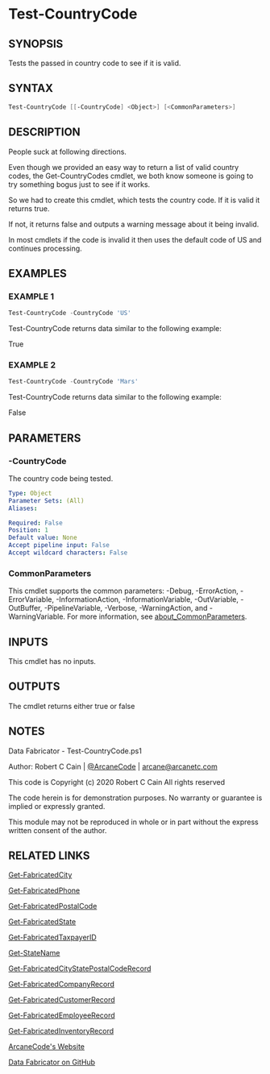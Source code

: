 # Test-CountryCode

## SYNOPSIS

Tests the passed in country code to see if it is valid.

## SYNTAX

```powershell
Test-CountryCode [[-CountryCode] <Object>] [<CommonParameters>]
```

## DESCRIPTION

People suck at following directions.

Even though we provided an easy way to return a list of valid country codes, the Get-CountryCodes cmdlet, we both know someone is going to try something bogus just to see if it works.

So we had to create this cmdlet, which tests the country code.
If it is valid it returns true.

If not, it returns false and outputs a warning message about it being invalid.

In most cmdlets if the code is invalid it then uses the default code of US and continues processing.

## EXAMPLES

### EXAMPLE 1

```powershell
Test-CountryCode -CountryCode 'US'
```

Test-CountryCode returns data similar to the following example:

True

### EXAMPLE 2

```powershell
Test-CountryCode -CountryCode 'Mars'
```

Test-CountryCode returns data similar to the following example:

False

## PARAMETERS

### -CountryCode

The country code being tested.

```yaml
Type: Object
Parameter Sets: (All)
Aliases:

Required: False
Position: 1
Default value: None
Accept pipeline input: False
Accept wildcard characters: False
```

### CommonParameters

This cmdlet supports the common parameters: -Debug, -ErrorAction, -ErrorVariable, -InformationAction, -InformationVariable, -OutVariable, -OutBuffer, -PipelineVariable, -Verbose, -WarningAction, and -WarningVariable. For more information, see [about_CommonParameters](http://go.microsoft.com/fwlink/?LinkID=113216).

## INPUTS

This cmdlet has no inputs.

## OUTPUTS

The cmdlet returns either true or false

## NOTES

Data Fabricator - Test-CountryCode.ps1

Author: Robert C Cain | [@ArcaneCode](https://twitter.com/arcanecode) | arcane@arcanetc.com

This code is Copyright (c) 2020 Robert C Cain All rights reserved

The code herein is for demonstration purposes.
No warranty or guarantee is implied or expressly granted.

This module may not be reproduced in whole or in part without
the express written consent of the author.

## RELATED LINKS

[Get-FabricatedCity](https://github.com/arcanecode/DataFabricator/blob/master/Documentation/Get-FabricatedCity.md)

[Get-FabricatedPhone](https://github.com/arcanecode/DataFabricator/blob/master/Documentation/Get-FabricatedPhone.md)

[Get-FabricatedPostalCode](https://github.com/arcanecode/DataFabricator/blob/master/Documentation/Get-FabricatedPostalCode.md)

[Get-FabricatedState](https://github.com/arcanecode/DataFabricator/blob/master/Documentation/Get-FabricatedState.md)

[Get-FabricatedTaxpayerID](https://github.com/arcanecode/DataFabricator/blob/master/Documentation/Get-FabricatedTaxpayerID.md)

[Get-StateName](https://github.com/arcanecode/DataFabricator/blob/master/Documentation/Get-StateName.md)

[Get-FabricatedCityStatePostalCodeRecord](https://github.com/arcanecode/DataFabricator/blob/master/Documentation/Get-FabricatedCityStatePostalCodeRecord.md)

[Get-FabricatedCompanyRecord](https://github.com/arcanecode/DataFabricator/blob/master/Documentation/Get-FabricatedCompanyRecord.md)

[Get-FabricatedCustomerRecord](https://github.com/arcanecode/DataFabricator/blob/master/Documentation/Get-FabricatedCustomerRecord.md)

[Get-FabricatedEmployeeRecord](https://github.com/arcanecode/DataFabricator/blob/master/Documentation/Get-FabricatedEmployeeRecord.md)

[Get-FabricatedInventoryRecord](https://github.com/arcanecode/DataFabricator/blob/master/Documentation/Get-FabricatedInventoryRecord.md)

[ArcaneCode's Website](http://arcanecode.me)

[Data Fabricator on GitHub](http://datafabricator.com)
